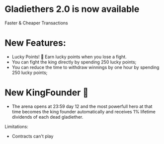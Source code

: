 # Gladiethers 2.0 is now available
Faster & Cheaper Transactions

# New Features:
- Lucky Points! 🎰 Earn lucky points when you lose a fight.
- You can fight the king directly by spending 250 lucky points;
- You can reduce the time to withdraw winnings by one hour by spending 250 lucky points;

# New KingFounder 👑
- The arena opens at 23:59 day 12 and the most powerfull hero at that time becomes the king founder automatically and receives 1% lifetime dividends of each dead gladiether.

Limitations:
- Contracts can't play
